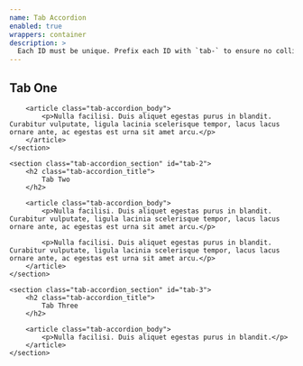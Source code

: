```yaml
---
name: Tab Accordion
enabled: true
wrappers: container
description: >
  Each ID must be unique. Prefix each ID with `tab-` to ensure no collisions with other page elements.
---
```


<div class="tab-accordion">
    <section class="tab-accordion_section" id="tab-1">
        <h2 class="tab-accordion_title">
            Tab One
        </h2>

        <article class="tab-accordion_body">
            <p>Nulla facilisi. Duis aliquet egestas purus in blandit. Curabitur vulputate, ligula lacinia scelerisque tempor, lacus lacus ornare ante, ac egestas est urna sit amet arcu.</p>
        </article>
    </section>

    <section class="tab-accordion_section" id="tab-2">
        <h2 class="tab-accordion_title">
            Tab Two
        </h2>

        <article class="tab-accordion_body">
            <p>Nulla facilisi. Duis aliquet egestas purus in blandit. Curabitur vulputate, ligula lacinia scelerisque tempor, lacus lacus ornare ante, ac egestas est urna sit amet arcu.</p>

            <p>Nulla facilisi. Duis aliquet egestas purus in blandit. Curabitur vulputate, ligula lacinia scelerisque tempor, lacus lacus ornare ante, ac egestas est urna sit amet arcu.</p>
        </article>
    </section>

    <section class="tab-accordion_section" id="tab-3">
        <h2 class="tab-accordion_title">
            Tab Three
        </h2>

        <article class="tab-accordion_body">
            <p>Nulla facilisi. Duis aliquet egestas purus in blandit.</p>
        </article>
    </section>
</div>
